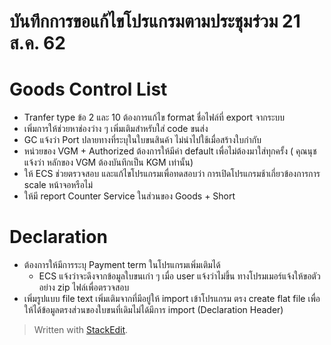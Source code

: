
บันทึกการขอแก้ไขโปรแกรมตามประชุมร่วม 21 ส.ค. 62
===
# Goods Control List
- Tranfer type ข้อ 2 และ 10 ต้องการแก้ไข format ชื่อไฟล์ที่ export จากระบบ
- เพิ่มการให้ช่วยหาช่องว่าง ๆ เพิ่มเติมสำหรับใส่ code ขนส่ง
- GC แจ้งว่า Port ปลายทางที่ระบุในใบขนสินค้า ไม่นำไปใช้เมื่อสร้างใบกำกับ
- หน่วยของ VGM + Authorized ต้องการให้มีค่า default เพื่อไม่ต้องมาใส่ทุกครั้ง ( คุณนุชแจ้งว่า หลักของ VGM ต้องบันทึกเป็น KGM เท่านั้น)
- ให้ ECS ช่วยตรวจสอบ และแก้ไขโปรแกรมเพื่อทดสอบว่า การเปิดโปรแกรมช้าเกี่ยวข้องการการ scale หน้าจอหรือไม่
- ให้มี report Counter Service ในส่วนของ Goods + Short

# Declaration
- ต้องการให้มีการระบุ Payment term ในโปรแกรมเพิ่มเติมได้ 
	- ECS แจ้งว่าจะดึงจากข้อมูลใบขนเก่า ๆ เมื่อ user แจ้งว่าไม่ขึ้น ทางโปรมเมอร์แจ้งให้ขอตัวอย่าง zip ไฟล์เพื่อตรวจสอบ
- เพิ่มรูปแบบ file text เพิ่มเติมจากที่มีอยู่ให้ import เข้าโปรแกรม ตรง create flat file เพื่อให้ได้ข้อมูลตรงส่วนของใบขนที่เดิมไม่ได้มีการ import (Declaration Header)

> Written with [StackEdit](https://stackedit.io/).
<!--stackedit_data:
eyJoaXN0b3J5IjpbLTE5MDgxMjk3ODQsLTgwNDk1ODIzNCwxMz
g5NjQ5NDA4LDE0NDk0MzI2MjNdfQ==
-->
